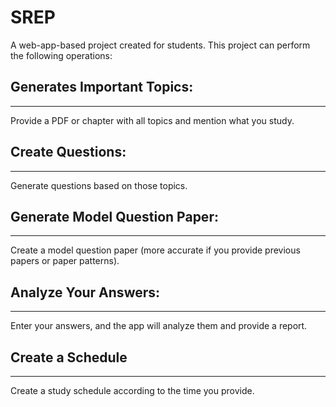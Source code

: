 # SREP

A web-app-based project created for students. This project can perform the following operations:

## **Generates Important Topics:**
---

Provide a PDF or chapter with all topics and mention what you study.

## **Create Questions:**
---

Generate questions based on those topics.

## **Generate Model Question Paper:**
---

Create a model question paper (more accurate if you provide previous papers or paper patterns).

## **Analyze Your Answers:**
---

Enter your answers, and the app will analyze them and provide a report.

## **Create a Schedule**
---

Create a study schedule according to the time you provide.
